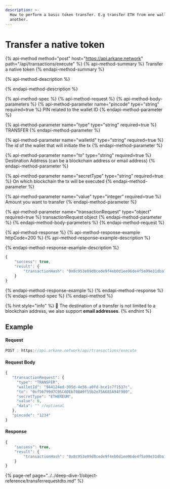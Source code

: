 ```yaml
---
description: >-
  How to perform a basic token transfer. E.g transfer ETH from one wallet to
  another.
---
```


# Transfer a native token

{% api-method method="post" host="https://api.arkane.network" path="/api/transactions/execute" %}
{% api-method-summary %}
Transfer a native token
{% endapi-method-summary %}

{% api-method-description %}

{% endapi-method-description %}

{% api-method-spec %}
{% api-method-request %}
{% api-method-body-parameters %}
{% api-method-parameter name="pincode" type="string" required=true %}
PIN related to the wallet ID
{% endapi-method-parameter %}

{% api-method-parameter name="type" type="string" required=true %}
TRANSFER
{% endapi-method-parameter %}

{% api-method-parameter name="walletId" type="string" required=true %}
The id of the wallet that will initiate the tx
{% endapi-method-parameter %}

{% api-method-parameter name="to" type="string" required=true %}
Destination Address \(can be a blockchain address or email address\)
{% endapi-method-parameter %}

{% api-method-parameter name="secretType" type="string" required=true %}
On which blockchain the tx will be executed
{% endapi-method-parameter %}

{% api-method-parameter name="value" type="integer" required=true %}
Amount you want to transfer
{% endapi-method-parameter %}

{% api-method-parameter name="transactionRequest" type="object" required=true %}
transactionRequest object
{% endapi-method-parameter %}
{% endapi-method-body-parameters %}
{% endapi-method-request %}

{% api-method-response %}
{% api-method-response-example httpCode=200 %}
{% api-method-response-example-description %}

{% endapi-method-response-example-description %}

```javascript
{
    "success": true,
    "result": {
        "transactionHash": "0x8c953e09d8cede9f4eb0d1ee96de4f5a99e31dba7e64312bb252a465de12d10d"
    }
}
```
{% endapi-method-response-example %}
{% endapi-method-response %}
{% endapi-method-spec %}
{% endapi-method %}

{% hint style="info" %}
🧙 The destination of a transfer is not limited to a blockchain address, we also support **email addresses**.
{% endhint %}

## Example 

#### Request 

```javascript
POST : https://api.arkane.network/api/transactions/execute
```

#### Request Body

```javascript
{
   "transactionRequest": {
     "type": "TRANSFER",
     "walletId": "944124ed-305d-4e56-a0fd-bce1c7f1537c",
     "to": "0xf56799d7C95C6DEb708A9f55b2e75A685A94F980",
     "secretType": "ETHEREUM",
     "value": 0,
     "data": '' //optional
   },
   "pincode": "1234"
}
```

#### Response

```javascript
{
    "success": true,
    "result": {
        "transactionHash": "0x8c953e09d8cede9f4eb0d1ee96de4f5a99e31dba7e64312bb252a465de12d10d"
    }
}
```

{% page-ref page="../../deep-dive-1/object-reference/transferrequestdto.md" %}



